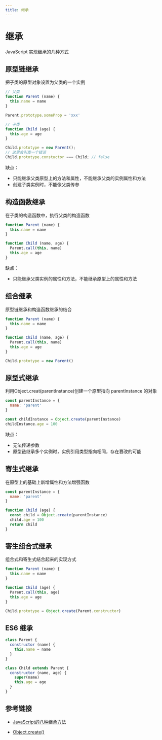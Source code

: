 ```yaml
---
title: 继承
---
```


# 继承

JavaScript 实现继承的几种方式

## 原型链继承

把子类的原型对象设置为父类的一个实例

```javascript
// 父类
function Parent (name) {
  this.name = name
}

Parent.prototype.someProp = 'xxx'

// 子类
function Child (age) {
  this.age = age
}

Child.prototype = new Parent();
// 这里会引发一个错误
Child.prototype.constuctor === Child; // false
```

缺点：

- 只能继承父类原型上的方法和属性，不能继承父类的实例属性和方法
- 创建子类实例时，不能像父类传参

## 构造函数继承

在子类的构造函数中，执行父类的构造函数

```javascript
function Parent (name) {
  this.name = name
}

function Child (name, age) {
  Parent.call(this, name)
  this.age = age
}
```

缺点：

- 只能继承父类实例的属性和方法，不能继承原型上的属性和方法

## 组合继承

原型链继承和构造函数继承的结合

```javascript
function Parent (name) {
  this.name = name
}

function Child (name, age) {
  Parent.call(this, name)
  this.age = age
}

Child.prototype = new Parent()
```

## 原型式继承

利用Object.creat(parentInstance)创建一个原型指向 parentInstance 的对象

```javascript
const parentInstance = {
  name: 'parent'
}

const childInstance = Object.create(parentInstance)
childInstance.age = 100
```

缺点：

- 无法传递参数
- 原型链继承多个实例时，实例引用类型指向相同，存在篡改的可能

## 寄生式继承

在原型上的基础上新增属性和方法增强函数

```javascript
const parentInstance = {
  name: 'parent'
}

function Child (age) {
  const child = Object.create(parentInstance)
  child.age = 100
  return child
}
```

## 寄生组合式继承

组合式和寄生式结合起来的实现方式

```javascript
function Parent (name) {
  this.name = name
}

function Child (age) {
  Parent.call(this, age)
  this.age = age
}

Child.prototype = Object.create(Parent.constructor)
```

## ES6 继承

```javascript
class Parent {
  constructor (name) {
    this.name = name
  }
}

class Child extends Parent {
  constructor (name, age) {
    super(name)
    this.age = age
  }
}
```

## 参考链接

- [JavaScript的八种继承方法](https://www.cnblogs.com/zimengxiyu/p/16811093.html)

- [Object.create()](https://developer.mozilla.org/zh-CN/docs/Web/JavaScript/Reference/Global_Objects/Object/create)
